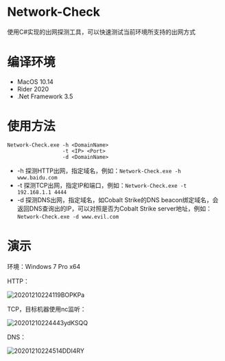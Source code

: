 # Network-Check
使用C#实现的出网探测工具，可以快速测试当前环境所支持的出网方式

# 编译环境
- MacOS 10.14
- Rider 2020
- .Net Framework 3.5

# 使用方法
```
Network-Check.exe -h <DomainName>
                  -t <IP> <Port>
                  -d <DomainName>
```
- -h 探测HTTP出网，指定域名，例如：`Network-Check.exe -h www.baidu.com`
- -t 探测TCP出网，指定IP和端口，例如：`Network-Check.exe -t 192.168.1.1 4444`
- -d 探测DNS出网，指定域名，如Cobalt Strike的DNS beacon绑定域名，会返回DNS查询出的IP，可以对照是否为Cobalt Strike server地址，例如：`Network-Check.exe -d www.evil.com`

# 演示
环境：Windows 7 Pro x64

HTTP：

![20201210224119BOPKPa](https://adan0s-1256533472.cos.ap-nanjing.myqcloud.com/uPic/20201210224119BOPKPa.png)

TCP，目标机器使用nc监听：

![20201210224443ydKSQQ](https://adan0s-1256533472.cos.ap-nanjing.myqcloud.com/uPic/20201210224443ydKSQQ.png)

DNS：

![20201210224514DDI4RY](https://adan0s-1256533472.cos.ap-nanjing.myqcloud.com/uPic/20201210224514DDI4RY.png)